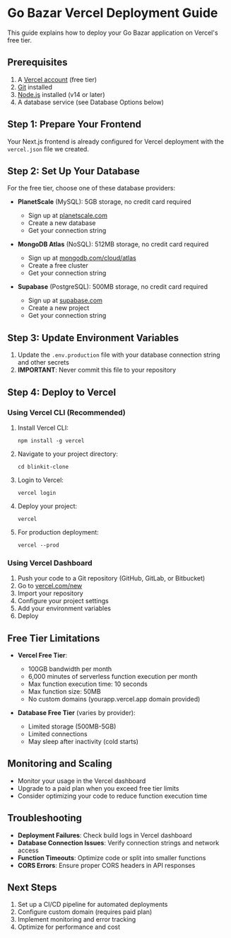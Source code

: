 # Go Bazar Vercel Deployment Guide

This guide explains how to deploy your Go Bazar application on Vercel's free tier.

## Prerequisites

1. A [Vercel account](https://vercel.com/signup) (free tier)
2. [Git](https://git-scm.com/downloads) installed
3. [Node.js](https://nodejs.org/) installed (v14 or later)
4. A database service (see Database Options below)

## Step 1: Prepare Your Frontend

Your Next.js frontend is already configured for Vercel deployment with the `vercel.json` file we created.

## Step 2: Set Up Your Database

For the free tier, choose one of these database providers:

- **PlanetScale** (MySQL): 5GB storage, no credit card required
  - Sign up at [planetscale.com](https://planetscale.com)
  - Create a new database
  - Get your connection string

- **MongoDB Atlas** (NoSQL): 512MB storage, no credit card required
  - Sign up at [mongodb.com/cloud/atlas](https://mongodb.com/cloud/atlas)
  - Create a free cluster
  - Get your connection string

- **Supabase** (PostgreSQL): 500MB storage, no credit card required
  - Sign up at [supabase.com](https://supabase.com)
  - Create a new project
  - Get your connection string

## Step 3: Update Environment Variables

1. Update the `.env.production` file with your database connection string and other secrets
2. **IMPORTANT**: Never commit this file to your repository

## Step 4: Deploy to Vercel

### Using Vercel CLI (Recommended)

1. Install Vercel CLI:
   ```
   npm install -g vercel
   ```

2. Navigate to your project directory:
   ```
   cd blinkit-clone
   ```

3. Login to Vercel:
   ```
   vercel login
   ```

4. Deploy your project:
   ```
   vercel
   ```

5. For production deployment:
   ```
   vercel --prod
   ```

### Using Vercel Dashboard

1. Push your code to a Git repository (GitHub, GitLab, or Bitbucket)
2. Go to [vercel.com/new](https://vercel.com/new)
3. Import your repository
4. Configure your project settings
5. Add your environment variables
6. Deploy

## Free Tier Limitations

- **Vercel Free Tier**:
  - 100GB bandwidth per month
  - 6,000 minutes of serverless function execution per month
  - Max function execution time: 10 seconds
  - Max function size: 50MB
  - No custom domains (yourapp.vercel.app domain provided)

- **Database Free Tier** (varies by provider):
  - Limited storage (500MB-5GB)
  - Limited connections
  - May sleep after inactivity (cold starts)

## Monitoring and Scaling

- Monitor your usage in the Vercel dashboard
- Upgrade to a paid plan when you exceed free tier limits
- Consider optimizing your code to reduce function execution time

## Troubleshooting

- **Deployment Failures**: Check build logs in Vercel dashboard
- **Database Connection Issues**: Verify connection strings and network access
- **Function Timeouts**: Optimize code or split into smaller functions
- **CORS Errors**: Ensure proper CORS headers in API responses

## Next Steps

1. Set up a CI/CD pipeline for automated deployments
2. Configure custom domain (requires paid plan)
3. Implement monitoring and error tracking
4. Optimize for performance and cost